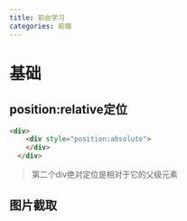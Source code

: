 ```yaml
---
title: 前台学习
categories: 前端
---
```


# 基础
## position:relative定位
``` html
<div>
	<div style="position:absolute">
	</div>
  </div>
```
> 第二个div绝对定位是相对于它的父级元素

## 图片截取
``` html
```